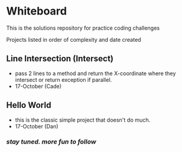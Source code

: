 # Whiteboard
This is the solutions repository for practice coding challenges

Projects listed in order of complexity and date created

## Line Intersection (Intersect)
* pass 2 lines to a method and return the X-coordinate where they intersect or return exception if parallel.
* 17-October (Cade)

## Hello World
* this is the classic simple project that doesn't do much.
* 17-October (Dan)

### *stay tuned. more fun to follow*
